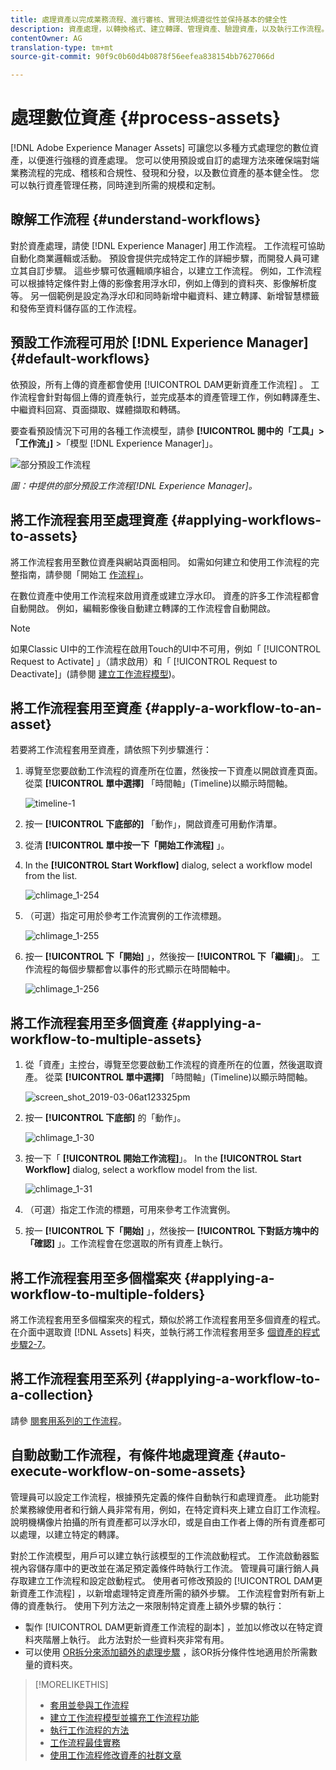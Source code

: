 ```yaml
---
title: 處理資產以完成業務流程、進行審核、實現法規遵從性並保持基本的健全性
description: 資產處理，以轉換格式、建立轉譯、管理資產、驗證資產，以及執行工作流程。
contentOwner: AG
translation-type: tm+mt
source-git-commit: 90f9c0b60d4b0878f56eefea838154bb7627066d

---
```



# 處理數位資產 {#process-assets}

[!DNL Adobe Experience Manager Assets] 可讓您以多種方式處理您的數位資產，以便進行強穩的資產處理。 您可以使用預設或自訂的處理方法來確保端對端業務流程的完成、稽核和合規性、發現和分發，以及數位資產的基本健全性。 您可以執行資產管理任務，同時達到所需的規模和定制。

## 瞭解工作流程 {#understand-workflows}

對於資產處理，請使 [!DNL Experience Manager] 用工作流程。 工作流程可協助自動化商業邏輯或活動。 預設會提供完成特定工作的詳細步驟，而開發人員可建立其自訂步驟。 這些步驟可依邏輯順序組合，以建立工作流程。 例如，工作流程可以根據特定條件對上傳的影像套用浮水印，例如上傳到的資料夾、影像解析度等。 另一個範例是設定為浮水印和同時新增中繼資料、建立轉譯、新增智慧標籤和發佈至資料儲存區的工作流程。

## 預設工作流程可用於 [!DNL Experience Manager]{#default-workflows}

依預設，所有上傳的資產都會使用 [!UICONTROL DAM更新資產工作流程] 。 工作流程會針對每個上傳的資產執行，並完成基本的資產管理工作，例如轉譯產生、中繼資料回寫、頁面擷取、媒體擷取和轉碼。

要查看預設情況下可用的各種工作流模型，請參 **[!UICONTROL 閱中的「工具」>「工作流」]** >「模型 [!DNL Experience Manager]」。

![部分預設工作流程](assets/aem-default-workflows.png)

*圖：中提供的部分預設工作流程[!DNL Experience Manager]。*

## 將工作流程套用至處理資產 {#applying-workflows-to-assets}

將工作流程套用至數位資產與網站頁面相同。 如需如何建立和使用工作流程的完整指南，請參閱「開始工 [作流程」](/help/sites-authoring/workflows-participating.md)。

在數位資產中使用工作流程來啟用資產或建立浮水印。 資產的許多工作流程都會自動開啟。 例如，編輯影像後自動建立轉譯的工作流程會自動開啟。

>[!NOTE]
>
>如果Classic UI中的工作流程在啟用Touch的UI中不可用，例如「 [!UICONTROL Request to Activate] 」（請求啟用）和「 [!UICONTROL Request to Deactivate]」(請參閱 [建立工作流程模型](/help/sites-developing/workflows-models.md#classic2touchui))。

## 將工作流程套用至資產 {#apply-a-workflow-to-an-asset}

<!-- 
TBD: Add animated GIF for these steps instead of all these screenshots.
-->
若要將工作流程套用至資產，請依照下列步驟進行：

1. 導覽至您要啟動工作流程的資產所在位置，然後按一下資產以開啟資產頁面。 從菜 **[!UICONTROL 單中選擇]** 「時間軸」(Timeline)以顯示時間軸。

   ![timeline-1](assets/timeline.png)

1. 按一 **[!UICONTROL 下底部的]** 「動作」，開啟資產可用動作清單。

1. 從清 **[!UICONTROL 單中按一下「開始工作流程]** 」。

1. In the **[!UICONTROL Start Workflow]** dialog, select a workflow model from the list.

   ![chlimage_1-254](assets/chlimage_1-50.png)

1. （可選）指定可用於參考工作流實例的工作流標題。

   ![chlimage_1-255](assets/chlimage_1-51.png)

1. 按一 **[!UICONTROL 下「開始]** 」，然後按一 **[!UICONTROL 下「繼續]**」。 工作流程的每個步驟都會以事件的形式顯示在時間軸中。

   ![chlimage_1-256](assets/chlimage_1-52.png)

## 將工作流程套用至多個資產 {#applying-a-workflow-to-multiple-assets}

1. 從「資產」主控台，導覽至您要啟動工作流程的資產所在的位置，然後選取資產。 從菜 **[!UICONTROL 單中選擇]** 「時間軸」(Timeline)以顯示時間軸。

   ![screen_shot_2019-03-06at123325pm](assets/chlimage_1-136.png)

1. 按一 **[!UICONTROL 下底部]** 的「動作」。

   ![chlimage_1-30](assets/chlimage_1-137.png)

1. 按一下「 **[!UICONTROL 開始工作流程]**」。 In the **[!UICONTROL Start Workflow]** dialog, select a workflow model from the list.

   ![chlimage_1-31](assets/chlimage_1-138.png)

1. （可選）指定工作流的標題，可用來參考工作流實例。
1. 按一 **[!UICONTROL 下「開始]** 」，然後按一 **[!UICONTROL 下對話方塊中的「確認]** 」。工作流程會在您選取的所有資產上執行。

## 將工作流程套用至多個檔案夾 {#applying-a-workflow-to-multiple-folders}

將工作流程套用至多個檔案夾的程式，類似於將工作流程套用至多個資產的程式。 在介面中選取資 [!DNL Assets] 料夾，並執行將工作流程套用至多 [個資產的程式步驟2-7](/help/assets/assets-workflow.md#applying-a-workflow-to-multiple-assets)。

## 將工作流程套用至系列 {#applying-a-workflow-to-a-collection}

請參 [閱套用系列的工作流程](/help/assets/managing-collections-touch-ui.md#running-a-workflow-on-a-collection)。

## 自動啟動工作流程，有條件地處理資產 {#auto-execute-workflow-on-some-assets}

管理員可以設定工作流程，根據預先定義的條件自動執行和處理資產。 此功能對於業務線使用者和行銷人員非常有用，例如，在特定資料夾上建立自訂工作流程。 說明機構像片拍攝的所有資產都可以浮水印，或是自由工作者上傳的所有資產都可以處理，以建立特定的轉譯。

對於工作流模型，用戶可以建立執行該模型的工作流啟動程式。 工作流啟動器監視內容儲存庫中的更改並在滿足預定義條件時執行工作流。 管理員可讓行銷人員存取建立工作流程和設定啟動程式。 使用者可修改預設的 [!UICONTROL DAM更新資產工作流程] ，以新增處理特定資產所需的額外步驟。 工作流程會對所有新上傳的資產執行。 使用下列方法之一來限制特定資產上額外步驟的執行：

* 製作 [!UICONTROL DAM更新資產工作流程的副本] ，並加以修改以在特定資料夾階層上執行。 此方法對於一些資料夾非常有用。
* 可以使用 [OR拆分來添加額外的處理步驟](/help/sites-developing/workflows-step-ref.md#or-split) ，該OR拆分條件性地適用於所需數量的資料夾。

>[!MORELIKETHIS]
>
>* [套用並參與工作流程](/help/sites-authoring/workflows.md)
>* [建立工作流程模型並擴充工作流程功能](/help/sites-developing/workflows.md)
>* [執行工作流程的方法](/help/sites-administering/workflows-starting.md)
>* [工作流程最佳實務](/help/sites-developing/workflows-best-practices.md)
>* [使用工作流程修改資產的社群文章](https://helpx.adobe.com/experience-manager/using/modify_asset_workflow.html)

